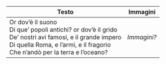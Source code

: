


|   Testo  |   Immagini  |
| --- | --- |
| Or dov’è il suono<br>Di que’ popoli antichi? or dov’è il grido<br>De’ nostri avi famosi, e il grande impero<br>Di quella Roma, e l’armi, e il fragorio<br>Che n’andò per la terra e l’oceano? |  *Immagini?*   |

